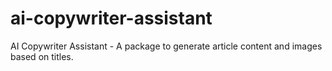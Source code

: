 # ai-copywriter-assistant
AI Copywriter Assistant - A package to generate article content and images based on titles.
